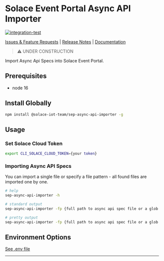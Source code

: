 # Solace Event Portal Async API Importer

[![integration-test](https://github.com/solace-iot-team/sep-async-api-importer/actions/workflows/integration-test.yml/badge.svg)](https://github.com/solace-iot-team/sep-async-api-importer/actions/workflows/integration-test.yml)

[Issues & Feature Requests](https://github.com/solace-iot-team/sep-async-api-importer/issues) |
[Release Notes](./ReleaseNotes.md) |
[Documentation](https://solace-iot-team.github.io/sep-async-api-importer/)


> :warning: UNDER CONSTRUCTION

Import Async Api Specs into Solace Event Portal.


## Prerequisites

* node 16

## Install Globally

````bash
npm install @solace-iot-team/sep-async-api-importer -g
````


## Usage

### Set Solace Cloud Token
````bash
export CLI_SOLACE_CLOUD_TOKEN={your token}
````

### Importing Async API Specs

You can import a single file or specify a file pattern - all found files are imported one by one.

````bash
# help
sep-async-api-importer -h

# standard output
sep-async-api-importer -fp {full path to async api spec file or a glob pattern} -d {event portal application domain}

# pretty output
sep-async-api-importer -fp {full path to async api spec file or a glob pattern} -d {event portal application domain} | npx pino-pretty
````



## Environment Options

[See .env file](https://github.com/solace-iot-team/sep-async-api-importer/blob/main/importer-cli/.env)

---
